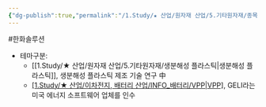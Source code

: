 ```yaml
---
{"dg-publish":true,"permalink":"/1.Study/★ 산업/원자재 산업/5.기타원자재/종목/한화솔루션/","created":"2024-11-20T21:02:28.975+09:00","updated":"2025-06-26T15:41:06.286+09:00"}
---
```


#한화솔루션


- 테마구분:
	- [[1.Study/★ 산업/원자재 산업/5.기타원자재/생분해성 플라스틱\|생분해성 플라스틱]], 생분해성 플라스틱 제조 기술 연구 中
	- [[1.Study/★ 산업/이차전지, 배터리 산업/INFO_배터리/VPP\|VPP]](가상발전소), GELI라는 미국 에너지 소프트웨어 업체를 인수
